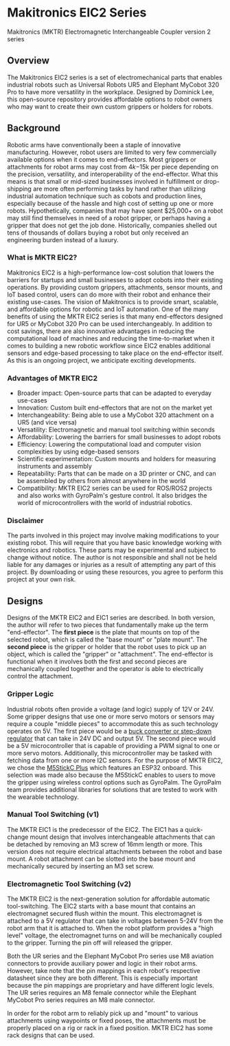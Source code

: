 # Makitronics EIC2 Series
Makitronics (MKTR) Electromagnetic Interchangeable Coupler version 2 series

## Overview
The Makitronics EIC2 series is a set of electromechanical parts that enables industrial robots such as Universal Robots UR5 and Elephant MyCobot 320 Pro to have more versatility in the workplace. Designed by Dominick Lee, this open-source repository provides affordable options to robot owners who may want to create their own custom grippers or holders for robots.

## Background
Robotic arms have conventionally been a staple of innovative manufacturing. However, robot users are limited to very few commercially available options when it comes to end-effectors. Most grippers or attachments for robot arms may cost from $4k-$15k per piece depending on the precision, versatility, and interoperability of the end-effector. What this means is that small or mid-sized businesses involved in fulfillment or drop-shipping are more often performing tasks by hand rather than utilizing industrial automation technique such as cobots and production lines, especially because of the hassle and high cost of setting up one or more robots. Hypothetically, companies that may have spent $25,000+ on a robot may still find themselves in need of a robot gripper, or perhaps having a gripper that does not get the job done. Historically, companies shelled out tens of thousands of dollars buying a robot but only received an engineering burden instead of a luxury.

### What is MKTR EIC2?
Makitronics EIC2 is a high-performance low-cost solution that lowers the barriers for startups and small businesses to adopt cobots into their existing operations. By providing custom grippers, attachments, sensor mounts, and IoT based control, users can do more with their robot and enhance their existing use-cases. The vision of Makitronics is to provide smart, scalable, and affordable options for robotic and IoT automation. One of the many benefits of using the MKTR EIC2 series is that many end-effectors designed for UR5 or MyCobot 320 Pro can be used interchangeably. In addition to cost savings, there are also innovative advantages in reducing the computational load of machines and reducing the time-to-market when it comes to building a new robotic workflow since EIC2 enables additional sensors and edge-based processing to take place on the end-effector itself. As this is an ongoing project, we anticipate exciting developments.

### Advantages of MKTR EIC2
- Broader impact: Open-source parts that can be adapted to everyday use-cases<br>
- Innovation: Custom built end-effectors that are not on the market yet<br>
- Interchangeability: Being able to use a MyCobot 320 attachment on a UR5 (and vice versa)<br>
- Versatility: Electromagnetic and manual tool switching within seconds<br>
- Affordability: Lowering the barriers for small businesses to adopt robots<br>
- Efficiency: Lowering the computational load and computer vision complexities by using edge-based sensors<br>
- Scientific experimentation: Custom mounts and holders for measuring instruments and assembly<br>
- Repeatability: Parts that can be made on a 3D printer or CNC, and can be assembled by others from almost anywhere in the world<br>
- Compatibility: MKTR EIC2 series can be used for ROS/ROS2 projects and also works with GyroPalm's gesture control. It also bridges the world of microcontrollers with the world of industrial robotics.<br>

### Disclaimer
The parts involved in this project may involve making modifications to your existing robot. This will require that you have basic knowledge working with electronics and robotics. These parts may be experimental and subject to change without notice. The author is not responsible and shall not be held liable for any damages or injuries as a result of attempting any part of this project. By downloading or using these resources, you agree to perform this project at your own risk.

## Designs

Designs of the MKTR EIC2 and EIC1 series are described. In both version, the author will refer to two pieces that fundamentally make up the term "end-effector". The **first piece** is the plate that mounts on top of the selected robot, which is called the "base mount" or "plate mount". The **second piece** is the gripper or holder that the robot uses to pick up an object, which is called the "gripper" or "attachment". The end-effector is functional when it involves both the first and second pieces are mechanically coupled together and the operator is able to electrically control the attachment. 

### Gripper Logic
Industrial robots often provide a voltage (and logic) supply of 12V or 24V. Some gripper designs that use one or more servo motors or sensors may require a couple "middle pieces" to accommodate this as such technology operates on 5V. The first piece would be a [buck converter or step-down regulator](https://www.amazon.com/gp/product/B076P4C42B/) that can take in 24V DC and output 5V. The second piece would be a 5V microcontroller that is capable of providing a PWM signal to one or more servo motors. Additionally, this microcontroller may be tasked with fetching data from one or more I2C sensors. For the purpose of MKTR EIC2, we chose the [M5StickC Plus](https://www.amazon.com/M5StickC-Plus-ESP32-PICO-Mini-Development/dp/B08VGST8LJ/) which features an ESP32 onboard. This selection was made also because the M5StickC enables to users to move the gripper using wireless control options such as GyroPalm. The GyroPalm team provides additional libraries for solutions that are tested to work with the wearable technology.

### Manual Tool Switching (v1)
The MKTR EIC1 is the predecessor of the EIC2. The EIC1 has a quick-change mount design that involves interchangeable attachments that can be detached by removing an M3 screw of 16mm length or more. This version does not require electrical attachments between the robot and base mount. A robot attachment can be slotted into the base mount and mechanically secured by inserting an M3 set screw.

### Electromagnetic Tool Switching (v2)
The MKTR EIC2 is the next-generation solution for affordable automatic tool-switching. The EIC2 starts with a base mount that contains an electromagnet secured flush within the mount. This electromagnet is attached to a 5V regulator that can take in voltages between 5-24V from the robot arm that it is attached to. When the robot platform provides a "high level" voltage, the electromagnet turns on and will be mechanically coupled to the gripper. Turning the pin off will released the gripper.

Both the UR series and the Elephant MyCobot Pro series use M8 aviation connectors to provide auxiliary power and logic in their robot arms. However, take note that the pin mappings in each robot's respective datasheet since they are both different. This is especially important because the pin mappings are proprietary and have different logic levels. The UR series requires an M8 female connector while the Elephant MyCobot Pro series requires an M8 male connector.

In order for the robot arm to reliably pick up and "mount" to various attachments using waypoints or fixed poses, the attachments must be properly placed on a rig or rack in a fixed position. MKTR EIC2 has some rack designs that can be used.